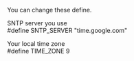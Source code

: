 You can change these define.

SNTP server you use   
#define SNTP_SERVER     "time.google.com"

Your local time zone   
#define TIME_ZONE       9

